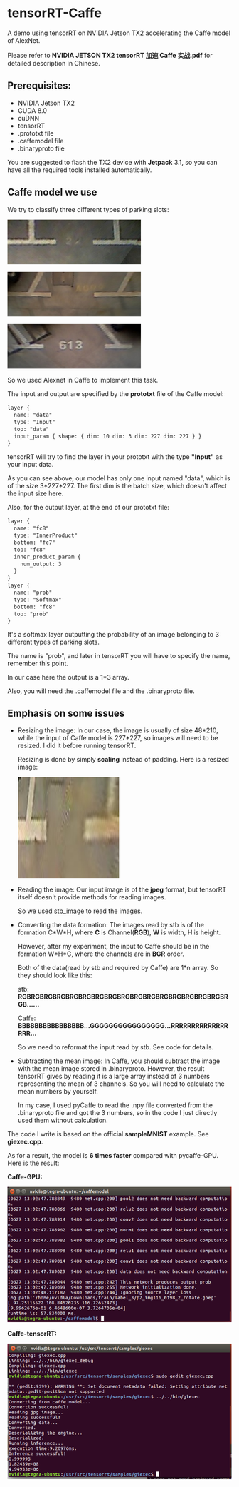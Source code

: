 # tensorRT-Caffe

A demo using tensorRT on NVIDIA Jetson TX2 accelerating the Caffe model of AlexNet.

Please refer to **NVIDIA JETSON TX2 tensorRT 加速 Caffe 实战.pdf** for detailed description in Chinese.

## Prerequisites:

- NVIDIA Jetson TX2
- CUDA 8.0
- cuDNN
- tensorRT
- .prototxt file
- .caffemodel file
- .binaryproto file

You are suggested to flash the TX2 device with **Jetpack** 3.1, so you can have all the required tools installed automatically.

## Caffe model we use

We try to classify three different types of parking slots:

![ParkingSlotType1](imgs/ParkingSlotType1.bmp)

![ParkingSlotType2](imgs/ParkingSlotType2.bmp)

![ParkingSlotType3](imgs/ParkingSlotType3.bmp)

So we used Alexnet in Caffe to implement this task.

The input and output are specified by the **prototxt** file of the Caffe model:

    layer {
      name: "data"
      type: "Input"
      top: "data"
      input_param { shape: { dim: 10 dim: 3 dim: 227 dim: 227 } }
    }

tensorRT will try to find the layer in your prototxt with the type **"Input"** as your input data.

As you can see above, our model has only one input named "data", which is of the size 3\*227\*227. The first dim is the batch size, which doesn't affect the input size here.

Also, for the output layer, at the end of our prototxt file:

    layer {
      name: "fc8"
      type: "InnerProduct"
      bottom: "fc7"
      top: "fc8"
      inner_product_param {
        num_output: 3
      }
    }
    layer {
      name: "prob"
      type: "Softmax"
      bottom: "fc8"
      top: "prob"
    }

It's a softmax layer outputting the probability of an image belonging to 3 different types of parking slots.

The name is "prob", and later in tensorRT you will have to specify the name, remember this point.

In our case here the output is a 1\*3 array.

Also, you will need the .caffemodel file and the .binaryproto file.

## Emphasis on some issues

- Resizing the image:
  In our case, the image is usually of size 48\*210, while the input of Caffe model is 227\*227, so images will need to be resized. I did it before running tensorRT.
  
  Resizing is done by simply **scaling** instead of padding. Here is a resized image:
  
  ![resize](imgs/resize.jpeg)
  
- Reading the image:
  Our input image is of the **jpeg** format, but tensorRT itself doesn't provide methods for reading images. 
  
  So we used <a href="https://github.com/nothings/stb/blob/master/stb_image.h">stb_image</a> to read the images.
  
- Converting the data formation:
  The images read by stb is of the formation C\*W\*H, where **C** is Channel(**RGB**), **W** is width, **H** is height.
  
  However, after my experiment, the input to Caffe should be in the formation W\*H\*C, where the channels are in **BGR** order.
  
  Both of the data(read by stb and required by Caffe) are 1*n array. So they should look like this:
  
  stb: **RGBRGBRGBRGBRGBRGBRGBRGBRGBRGBRGBRGBRGBRGBRGBRGBRGB......**
  
  Caffe: **BBBBBBBBBBBBBBBB...GGGGGGGGGGGGGGGG...RRRRRRRRRRRRRRRRR...**
  
  So we need to reformat the input read by stb. See code for details.
  
- Subtracting the mean image:
  In Caffe, you should subtract the image with the mean image stored in .binaryproto. However, the result tensorRT gives by reading it is a large array instead of 3 numbers representing the mean of 3 channels. So you will need to calculate the mean numbers by yourself.
  
  In my case, I used pyCaffe to read the .npy file converted from the .binaryproto file and got the 3 numbers, so in the code I just directly used them without calculation.

The code I write is based on the official **sampleMNIST** example. See **giexec.cpp**.

As for a result, the model is **6 times faster** compared with pycaffe-GPU. Here is the result:

**Caffe-GPU:**

![GPU](imgs/CAFFE.png)

**Caffe-tensorRT:**

![TRT](imgs/caffetrt.png)
